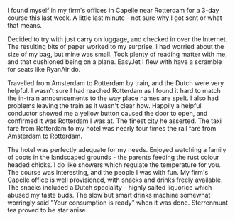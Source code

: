 I found myself in my firm's offices in Capelle near Rotterdam for a 3-day course this last week.   A little last minute - not sure why I got sent or what that means.

Decided to try with just carry on luggage, and checked in over the Internet.   The resulting bits of paper worked to my surprise.   I had worried about the size of my bag, but mine was small.   Took plenty of reading matter with me, and that cushioned being on a plane.   EasyJet I flew with have a scramble for seats like RyanAir do.

Travelled from Amsterdam to Rotterdam by train, and the Dutch were very helpful.   I wasn't sure I had reached Rotterdam as I found it hard to match the in-train announcements to the way place names are spelt.   I also had problems leaving the train as it wasn't clear how. Happily a helpful conductor showed me a yellow button caused the door to open, and confirmed it was Rotterdam I was at.   The finest city he asserted.   The taxi fare from Rotterdam to my hotel was nearly four times the rail fare from Amsterdam to Rotterdam.

The hotel was perfectly adequate for my needs.   Enjoyed watching a family of coots in the landscaped grounds - the parents feeding the rust colour headed chicks.   I do like showers which regulate the temperature for you.  The course was interesting, and the people I was with fun.   My firm's Capelle office is well provisioned, with snacks and drinks freely available.   The snacks included a Dutch speciality - highly salted liquorice which abused my taste buds.   The slow but smart drinks machine somewhat worringly said "Your consumption is ready" when it was done.   Sterrenmunt tea proved to be star anise.
